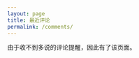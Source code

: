 ```yaml
---
layout: page
title: 最近评论
permalink: /comments/
---
```

<div style="margin-bottom: 20px">
由于收不到多说的评论提醒，因此有了该页面。
</div>
<div class="recent-comments">
<!-- 多说最新评论 start -->
<div class="ds-recent-comments" data-num-items="30" data-show-avatars="1" data-show-time="1" data-show-title="1" data-show-admin="1" data-excerpt-length="70"></div>
<!-- 多说最新评论 end -->
<!-- 多说公共JS代码 start (一个网页只需插入一次) -->
<script type="text/javascript">
var duoshuoQuery = {short_name:"coderli"};
	(function() {
		var ds = document.createElement('script');
		ds.type = 'text/javascript';ds.async = true;
		ds.src = (document.location.protocol == 'https:' ? 'https:' : 'http:') + '//static.duoshuo.com/embed.js';
		ds.charset = 'UTF-8';
		(document.getElementsByTagName('head')[0]
		 || document.getElementsByTagName('body')[0]).appendChild(ds);
	})();
	</script>
<!-- 多说公共JS代码 end -->
</div>
<style>
#ds-recent-comments li.ds-comment {
  float: left;
  margin: 5px 15px !important;
  width: 13%;
}
</style>

